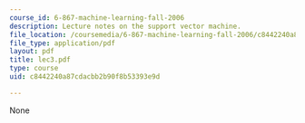 ```yaml
---
course_id: 6-867-machine-learning-fall-2006
description: Lecture notes on the support vector machine.
file_location: /coursemedia/6-867-machine-learning-fall-2006/c8442240a87cdacbb2b90f8b53393e9d_lec3.pdf
file_type: application/pdf
layout: pdf
title: lec3.pdf
type: course
uid: c8442240a87cdacbb2b90f8b53393e9d

---
```

None